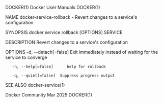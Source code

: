 DOCKER(1)							      Docker User Manuals							     DOCKER(1)

NAME
       docker-service-rollback - Revert changes to a service's configuration

SYNOPSIS
       docker service rollback [OPTIONS] SERVICE

DESCRIPTION
       Revert changes to a service's configuration

OPTIONS
       -d, --detach[=false]	 Exit immediately instead of waiting for the service to converge

       -h, --help[=false]      help for rollback

       -q, --quiet[=false]	Suppress progress output

SEE ALSO
       docker-service(1)

Docker Community							   Mar 2025								     DOCKER(1)
